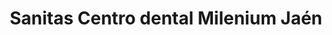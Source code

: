 ---
title: "Sanitas Centro dental Milenium Jaén"
url: /jaen/sanitas-centro-dental-milenium-jaen/
shop: general
---